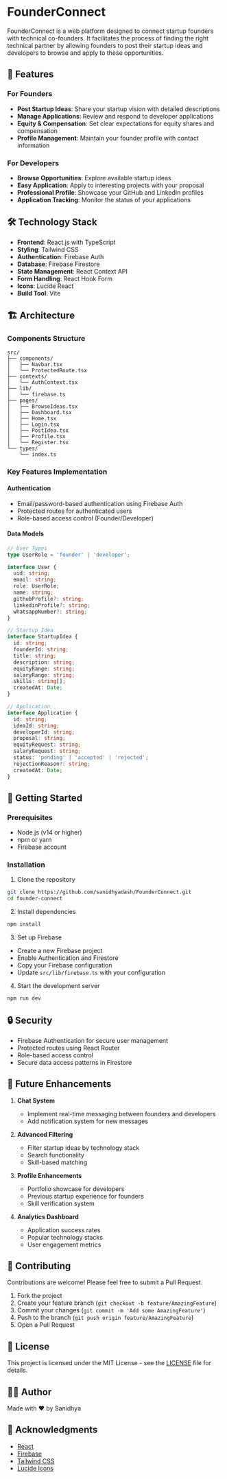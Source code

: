 # FounderConnect

FounderConnect is a web platform designed to connect startup founders with technical co-founders. It facilitates the process of finding the right technical partner by allowing founders to post their startup ideas and developers to browse and apply to these opportunities.

## 🚀 Features

### For Founders
- **Post Startup Ideas**: Share your startup vision with detailed descriptions
- **Manage Applications**: Review and respond to developer applications
- **Equity & Compensation**: Set clear expectations for equity shares and compensation
- **Profile Management**: Maintain your founder profile with contact information

### For Developers
- **Browse Opportunities**: Explore available startup ideas
- **Easy Application**: Apply to interesting projects with your proposal
- **Professional Profile**: Showcase your GitHub and LinkedIn profiles
- **Application Tracking**: Monitor the status of your applications

## 🛠️ Technology Stack

- **Frontend**: React.js with TypeScript
- **Styling**: Tailwind CSS
- **Authentication**: Firebase Auth
- **Database**: Firebase Firestore
- **State Management**: React Context API
- **Form Handling**: React Hook Form
- **Icons**: Lucide React
- **Build Tool**: Vite

## 🏗️ Architecture

### Components Structure
```
src/
├── components/
│   ├── Navbar.tsx
│   └── ProtectedRoute.tsx
├── contexts/
│   └── AuthContext.tsx
├── lib/
│   └── firebase.ts
├── pages/
│   ├── BrowseIdeas.tsx
│   ├── Dashboard.tsx
│   ├── Home.tsx
│   ├── Login.tsx
│   ├── PostIdea.tsx
│   ├── Profile.tsx
│   └── Register.tsx
└── types/
    └── index.ts
```

### Key Features Implementation

#### Authentication
- Email/password-based authentication using Firebase Auth
- Protected routes for authenticated users
- Role-based access control (Founder/Developer)

#### Data Models
```typescript
// User Types
type UserRole = 'founder' | 'developer';

interface User {
  uid: string;
  email: string;
  role: UserRole;
  name: string;
  githubProfile?: string;
  linkedinProfile?: string;
  whatsappNumber?: string;
}

// Startup Idea
interface StartupIdea {
  id: string;
  founderId: string;
  title: string;
  description: string;
  equityRange: string;
  salaryRange: string;
  skills: string[];
  createdAt: Date;
}

// Application
interface Application {
  id: string;
  ideaId: string;
  developerId: string;
  proposal: string;
  equityRequest: string;
  salaryRequest: string;
  status: 'pending' | 'accepted' | 'rejected';
  rejectionReason?: string;
  createdAt: Date;
}
```

## 🚀 Getting Started

### Prerequisites
- Node.js (v14 or higher)
- npm or yarn
- Firebase account

### Installation

1. Clone the repository
```bash
git clone https://github.com/sanidhyadash/FounderConnect.git
cd founder-connect
```

2. Install dependencies
```bash
npm install
```

3. Set up Firebase
- Create a new Firebase project
- Enable Authentication and Firestore
- Copy your Firebase configuration
- Update `src/lib/firebase.ts` with your configuration

4. Start the development server
```bash
npm run dev
```

## 🔒 Security

- Firebase Authentication for secure user management
- Protected routes using React Router
- Role-based access control
- Secure data access patterns in Firestore

## 🎯 Future Enhancements

1. **Chat System**
   - Implement real-time messaging between founders and developers
   - Add notification system for new messages

2. **Advanced Filtering**
   - Filter startup ideas by technology stack
   - Search functionality
   - Skill-based matching

3. **Profile Enhancements**
   - Portfolio showcase for developers
   - Previous startup experience for founders
   - Skill verification system

4. **Analytics Dashboard**
   - Application success rates
   - Popular technology stacks
   - User engagement metrics

## 🤝 Contributing

Contributions are welcome! Please feel free to submit a Pull Request.

1. Fork the project
2. Create your feature branch (`git checkout -b feature/AmazingFeature`)
3. Commit your changes (`git commit -m 'Add some AmazingFeature'`)
4. Push to the branch (`git push origin feature/AmazingFeature`)
5. Open a Pull Request

## 📝 License

This project is licensed under the MIT License - see the [LICENSE](LICENSE) file for details.

## 👨‍💻 Author

Made with ❤️ by Sanidhya

## 🙏 Acknowledgments

- [React](https://reactjs.org/)
- [Firebase](https://firebase.google.com/)
- [Tailwind CSS](https://tailwindcss.com/)
- [Lucide Icons](https://lucide.dev/)
